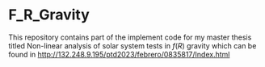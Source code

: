 # F_R_Gravity

This repository contains part of the implement code for my master thesis titled Non-linear analysis of solar system tests in $f(R)$ gravity which can be found in  http://132.248.9.195/ptd2023/febrero/0835817/Index.html
